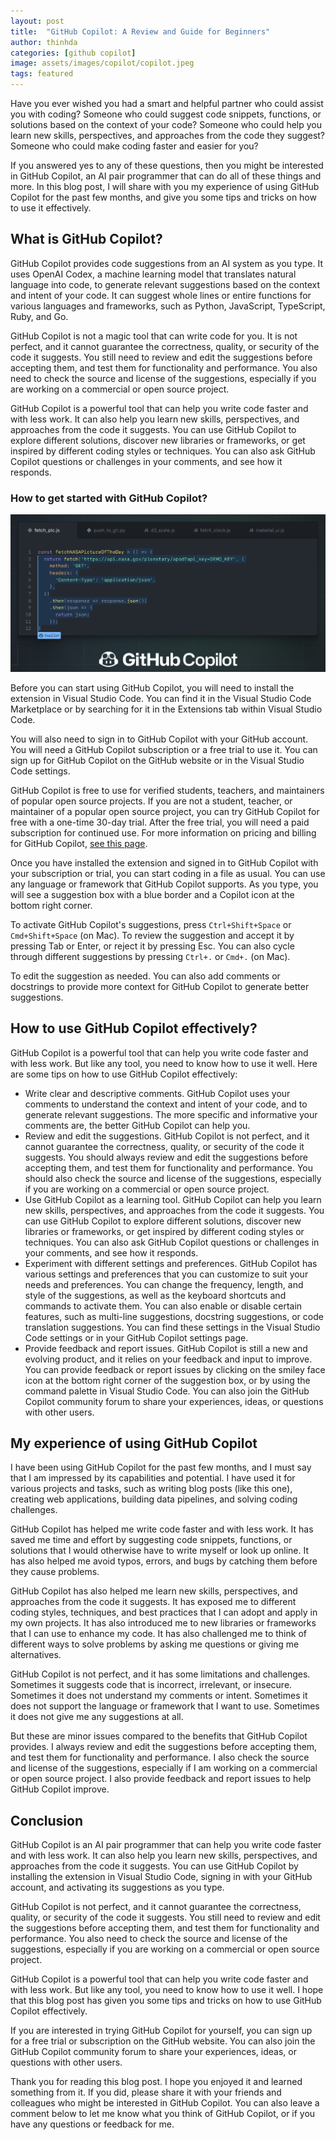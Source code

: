 ```yaml
---
layout: post
title:  "GitHub Copilot: A Review and Guide for Beginners"
author: thinhda
categories: [github copilot]
image: assets/images/copilot/copilot.jpeg
tags: featured
---
```


Have you ever wished you had a smart and helpful partner who could assist you with coding? Someone who could suggest code snippets, functions, or solutions based on the context of your code? Someone who could help you learn new skills, perspectives, and approaches from the code they suggest? Someone who could make coding faster and easier for you?

If you answered yes to any of these questions, then you might be interested in GitHub Copilot, an AI pair programmer that can do all of these things and more. In this blog post, I will share with you my experience of using GitHub Copilot for the past few months, and give you some tips and tricks on how to use it effectively.

## What is GitHub Copilot?

GitHub Copilot provides code suggestions from an AI system as you type. It uses OpenAI Codex, a machine learning model that translates natural language into code, to generate relevant suggestions based on the context and intent of your code. It can suggest whole lines or entire functions for various languages and frameworks, such as Python, JavaScript, TypeScript, Ruby, and Go.

GitHub Copilot is not a magic tool that can write code for you. It is not perfect, and it cannot guarantee the correctness, quality, or security of the code it suggests. You still need to review and edit the suggestions before accepting them, and test them for functionality and performance. You also need to check the source and license of the suggestions, especially if you are working on a commercial or open source project.

GitHub Copilot is a powerful tool that can help you write code faster and with less work. It can also help you learn new skills, perspectives, and approaches from the code it suggests. You can use GitHub Copilot to explore different solutions, discover new libraries or frameworks, or get inspired by different coding styles or techniques. You can also ask GitHub Copilot questions or challenges in your comments, and see how it responds.

### How to get started with GitHub Copilot?

![copilot-b](../assets/images/copilot/copilot-blog-hero.webp)

Before you can start using GitHub Copilot, you will need to install the extension in Visual Studio Code. You can find it in the Visual Studio Code Marketplace or by searching for it in the Extensions tab within Visual Studio Code.

You will also need to sign in to GitHub Copilot with your GitHub account. You will need a GitHub Copilot subscription or a free trial to use it. You can sign up for GitHub Copilot on the GitHub website or in the Visual Studio Code settings.

GitHub Copilot is free to use for verified students, teachers, and maintainers of popular open source projects. If you are not a student, teacher, or maintainer of a popular open source project, you can try GitHub Copilot for free with a one-time 30-day trial. After the free trial, you will need a paid subscription for continued use. For more information on pricing and billing for GitHub Copilot, [see this page](https://github.com/features/copilot#pricing).

Once you have installed the extension and signed in to GitHub Copilot with your subscription or trial, you can start coding in a file as usual. You can use any language or framework that GitHub Copilot supports. As you type, you will see a suggestion box with a blue border and a Copilot icon at the bottom right corner.

To activate GitHub Copilot's suggestions, press `Ctrl+Shift+Space` or `Cmd+Shift+Space` (on Mac). To review the suggestion and accept it by pressing Tab or Enter, or reject it by pressing Esc. You can also cycle through different suggestions by pressing `Ctrl+.` or `Cmd+.` (on Mac).

To edit the suggestion as needed. You can also add comments or docstrings to provide more context for GitHub Copilot to generate better suggestions.

## How to use GitHub Copilot effectively?

GitHub Copilot is a powerful tool that can help you write code faster and with less work. But like any tool, you need to know how to use it well. Here are some tips on how to use GitHub Copilot effectively:

- Write clear and descriptive comments. GitHub Copilot uses your comments to understand the context and intent of your code, and to generate relevant suggestions. The more specific and informative your comments are, the better GitHub Copilot can help you.
- Review and edit the suggestions. GitHub Copilot is not perfect, and it cannot guarantee the correctness, quality, or security of the code it suggests. You should always review and edit the suggestions before accepting them, and test them for functionality and performance. You should also check the source and license of the suggestions, especially if you are working on a commercial or open source project.
- Use GitHub Copilot as a learning tool. GitHub Copilot can help you learn new skills, perspectives, and approaches from the code it suggests. You can use GitHub Copilot to explore different solutions, discover new libraries or frameworks, or get inspired by different coding styles or techniques. You can also ask GitHub Copilot questions or challenges in your comments, and see how it responds.
- Experiment with different settings and preferences. GitHub Copilot has various settings and preferences that you can customize to suit your needs and preferences. You can change the frequency, length, and style of the suggestions, as well as the keyboard shortcuts and commands to activate them. You can also enable or disable certain features, such as multi-line suggestions, docstring suggestions, or code translation suggestions. You can find these settings in the Visual Studio Code settings or in your GitHub Copilot settings page.
- Provide feedback and report issues. GitHub Copilot is still a new and evolving product, and it relies on your feedback and input to improve. You can provide feedback or report issues by clicking on the smiley face icon at the bottom right corner of the suggestion box, or by using the command palette in Visual Studio Code. You can also join the GitHub Copilot community forum to share your experiences, ideas, or questions with other users.

## My experience of using GitHub Copilot

I have been using GitHub Copilot for the past few months, and I must say that I am impressed by its capabilities and potential. I have used it for various projects and tasks, such as writing blog posts (like this one), creating web applications, building data pipelines, and solving coding challenges.

GitHub Copilot has helped me write code faster and with less work. It has saved me time and effort by suggesting code snippets, functions, or solutions that I would otherwise have to write myself or look up online. It has also helped me avoid typos, errors, and bugs by catching them before they cause problems.

GitHub Copilot has also helped me learn new skills, perspectives, and approaches from the code it suggests. It has exposed me to different coding styles, techniques, and best practices that I can adopt and apply in my own projects. It has also introduced me to new libraries or frameworks that I can use to enhance my code. It has also challenged me to think of different ways to solve problems by asking me questions or giving me alternatives.

GitHub Copilot is not perfect, and it has some limitations and challenges. Sometimes it suggests code that is incorrect, irrelevant, or insecure. Sometimes it does not understand my comments or intent. Sometimes it does not support the language or framework that I want to use. Sometimes it does not give me any suggestions at all.

But these are minor issues compared to the benefits that GitHub Copilot provides. I always review and edit the suggestions before accepting them, and test them for functionality and performance. I also check the source and license of the suggestions, especially if I am working on a commercial or open source project. I also provide feedback and report issues to help GitHub Copilot improve.

## Conclusion

GitHub Copilot is an AI pair programmer that can help you write code faster and with less work. It can also help you learn new skills, perspectives, and approaches from the code it suggests. You can use GitHub Copilot by installing the extension in Visual Studio Code, signing in with your GitHub account, and activating its suggestions as you type.

GitHub Copilot is not perfect, and it cannot guarantee the correctness, quality, or security of the code it suggests. You still need to review and edit the suggestions before accepting them, and test them for functionality and performance. You also need to check the source and license of the suggestions, especially if you are working on a commercial or open source project.

GitHub Copilot is a powerful tool that can help you write code faster and with less work. But like any tool, you need to know how to use it well. I hope that this blog post has given you some tips and tricks on how to use GitHub Copilot effectively.

If you are interested in trying GitHub Copilot for yourself, you can sign up for a free trial or subscription on the GitHub website. You can also join the GitHub Copilot community forum to share your experiences, ideas, or questions with other users.

Thank you for reading this blog post. I hope you enjoyed it and learned something from it. If you did, please share it with your friends and colleagues who might be interested in GitHub Copilot. You can also leave a comment below to let me know what you think of GitHub Copilot, or if you have any questions or feedback for me.